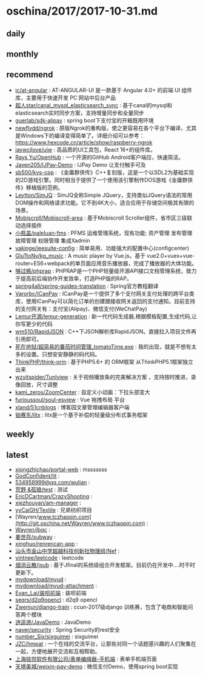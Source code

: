 # oschina/2017/2017-10-31.md



## daily



## monthly



## recommend

- [ic/at-angular](http://git.oschina.net/icepoint1999/at-angular) : AT-ANGULAR-UI 是一款基于 Angular 4.0+ 的前端 UI 组件库，主要用于快速开发 PC 网站中后台产品
- [超人star/canal_mysql_elasticsearch_sync](http://git.oschina.net/starcwang/canal_mysql_elasticsearch_sync) : 基于canal的mysql和elasticsearch实时同步方案，支持增量同步和全量同步
- [guerlab/sdk-alipay](http://git.oschina.net/guerlab_net/sdk-alipay) : spring boot下支付宝的开箱既用环境
- [newflydd/ngrok](http://git.oschina.net/newflydd/ngrok) : 原版Ngrok的重构版，使之更容易在各个平台下编译，尤其是Windows下的编译变得简单了。详细介绍可以参考：https://www.hexcode.cn/article/show/raspberry-ngrok
- [jaywcjlove/uiw](http://git.oschina.net/JSLite/uiw) : 高品质的UI工具包，React 16+的组件库。
- [Rays Yu/OpenHub](http://git.oschina.net/thirtydegreesray/OpenHub) : 一个开源的GitHub Android客户端应，快速简洁。
- [Javen205/IJPay-Demo](http://git.oschina.net/javen205/IJPay-Demo) : IJPay Demo 让支付触手可及
- [sb500/kys-cpp](http://git.oschina.net/scarsty/kys-cpp) : 《金庸群侠传》C++复刻版，这是一个以SDL2为基础实现的2D游戏引擎。同时相当于提供了一个使用该引擎制作DOS游戏《金庸群侠传》移植版的范例。
- [Leytton/SimJQ](http://git.oschina.net/Leytton/SimJQ) : SimJQ全称Simple JQuery，支持类似JQuery语法的常用DOM操作和网络请求功能。它不到4K大小，适合应用于存储空间极其有限的场景。
- [Mobiscroll/Mobiscroll-area](http://git.oschina.net/cndj/Mobiscroll-area) : 基于Mobiscroll Scroller组件，省市区三级联动选择插件
- [小瓶盖/paleluan-fms](http://git.oschina.net/SmallMi/paleluan-fms) : PFMS 运维管理系统，现有功能: 资产管理 发布管理 故障管理 权限管理 集成Xadmin
- [vakinge/jeesuite-config](http://git.oschina.net/vakinge/jeesuite-config) : 简单易用、功能强大的配置中心(configcenter)
- [GluTtoNy/kg_music](http://git.oschina.net/cncgx/kg_music) : A music player by Vue.js。基于 vue2.0+vuex+vue-router+ES6+webpack的单页面应用音乐播放器，完成了播放器的大体功能。
- [够过瘾/phprap](http://git.oschina.net/gouguoyin/phprap) : PHPRAP是一个PHP轻量级开源API接口文档管理系统，致力于提高前后端协作开发效率，打造PHP版的RAP。
- [spring4all/spring-guides-translation](http://git.oschina.net/spring4all/spring-guides-translation) : Spring官方教程翻译
- [Varorbc/ICanPay](http://git.oschina.net/varorbc/ICanPay) : ICanPay是一个提供了多个支付网关支付处理的跨平台类库，使用ICanPay可以简化订单的创建跟接收网关返回的支付通知。目前支持的支付网关有：支付宝(Alipay)、微信支付(WeChatPay)
- [Lemur开源/lemur-generation](http://git.oschina.net/lemur/lemur-generation) : 新一代代码生成器,根据模板配置,生成代码,让你写更少的代码
- [wm510/RapidJSON](http://git.oschina.net/wm510/RapidJSON) : C++下JSON解析库RapidJSON。直接拉入项目文件再引用即可。
- [死在地狱/超简易的番茄时间管理_tomatoTime.exe](http://git.oschina.net/die_in_hell/ChaoJianYiDeFanQieShiJianGuanLi) : 我的出现，就是不想有太多的设置。只想安安静静的码代码。
- [ThinkPHP/think-orm](http://git.oschina.net/liu21st/think-orm) : 基于PHP5.6+ 的 ORM框架 从ThinkPHP5.1框架独立出来
- [wzyitspider/Tunlview](http://git.oschina.net/wzy901213145499/Tunlview) : 关于视频播放条的完美解决方案 ，支持按时推进，录像回放，尺寸调整
- [kami_zeros/ZoomCenter](http://git.oschina.net/kami_zeros/ZoomCenter) : 自定义小动画：下拉头部变大
- [furioussoul/soul-esview](http://git.oschina.net/65465498/soul-esview) : Vue 拖拽布局 平台
- [xland/51cnblogs](http://git.oschina.net/xland/cnblogs) : 博客园文章管理编辑器客户端
- [铂赛东/litx](http://git.oschina.net/bryan31/litx) : litx是一个基于补偿的轻量级分布式事务框架


## weekly



## latest

- [xiongzhichao/portal-web](http://git.oschina.net/xzcproj/portal-web) : msssssss
- [GodConfident/lit](http://git.oschina.net/GodConfident1_admin/lit) : 
- [534958999@qq.com/wulian](http://git.oschina.net/lugj/wulian) : 
- [荒野 &孤狼/test](http://git.oschina.net/changguangzhou/test) : 测试
- [EricDCartman/CrazyShooting](http://git.oschina.net/ddangzhihua/CrazyShooting) : 
- [xiezhouyan/am-manager](http://git.oschina.net/cybertron/am-manager) : 
- [yyCaiGH/Textile](http://git.oschina.net/cyy1222/Textile) : 兄弟纺织项目
- [Wayren/www.tczhaopin.com](http://git.oschina.net/Wayren/www.tczhaopin.com) : 
- [Wayren/jbqc](http://git.oschina.net/Wayren/jbqc) : 
- [姜世存/subway](http://git.oschina.net/jiangshicun/subway) : 
- [xinghuo/renrencan-app](http://git.oschina.net/xinghuo/renrencan-app) : 
- [汕头市金山中学超越科技创新社物理组/Nef](http://git.oschina.net/jsTST/nef) : 
- [vintnee/leetcode](http://git.oschina.net/vintNee/leetcode) : leetcode
- [烟消云散/jsub](http://git.oschina.net/yunsanyanxiao/jsub) : 基于Jfinal的系统级组合开发框架。目前仍在开发中....时不时更新下。
- [mydownload/myud](http://git.oschina.net/mydownload/myud) : 
- [mydownload/myud-attachment](http://git.oschina.net/mydownload/myud-attachment) : 
- [Evan_Lai/装呗前端](http://git.oschina.net/GzEvan/zbqd) : 装呗前端
- [seqrs/d2q9opencl](http://git.oschina.net/seqrs/d2q9opencl) : d2q9 opencl
- [Zwenjun/django-train](http://git.oschina.net/Zwenjun/django-train) : ccun-2017级django 训练赛，包含了电商和智能问答两个模块
- [逍遥游/JavaDemo](http://git.oschina.net/xiaoyaoyou/JavaDemo) : JavaDemo
- [naver/security](http://git.oschina.net/fangfy/security) : Spring Security的rest安全
- [number_Six/sixguimei](http://git.oschina.net/nubmer_six/sixguimei) : sixguimei
- [JZC/hmpat](http://git.oschina.net/GITJZC/hmpat) : 一个在线的交流平台，让那些对同一个话题感兴趣的人们聚集在一起，方便地展开交流和互相帮助。
- [上海铭悦软件有限公司/表单编缉器-手机端](http://git.oschina.net/mingyuecloud/bpm_admin_mobileUi) : 表单手机端页面
- [天境美城/weixin-pay-demo](http://git.oschina.net/TianJingMeiCheng/weixin-pay-dome) : 微信支付Demo，使用spring boot实现